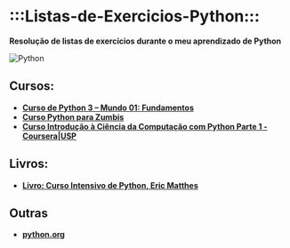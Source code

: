 # :::Listas-de-Exercicios-Python::: 

**Resolução de listas de exercícios durante o meu aprendizado de Python**

![Python](https://www.python.org/static/community_logos/python-logo-master-v3-TM.png)

## Cursos:

- __[Curso de Python 3 – Mundo 01: Fundamentos](https://www.cursoemvideo.com/course/curso-python-3/)__
- __[Curso Python para Zumbis](https://www.pycursos.com/python-para-zumbis/)__
- __[Curso Introdução à Ciência da Computação com Python Parte 1 - Coursera|USP](https://pt.coursera.org/learn/ciencia-computacao-python-conceitos)__

## Livros:

- __[Livro: Curso Intensivo de Python, Eric Matthes](https://www.amazon.com.br/Curso-Intensivo-Python-Eric-Matthes/dp/8575225030)__

## Outras

- __[python.org](https://wiki.python.org.br/ListaDeExercicios)__
